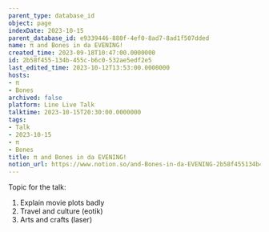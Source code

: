 ```yaml
---
parent_type: database_id
object: page
indexDate: 2023-10-15
parent_database_id: e9339446-880f-4ef0-8ad7-8ad1f507dded
name: π and Bones in da EVENING!
created_time: 2023-09-18T10:47:00.0000000
id: 2b58f455-134b-455c-b6c0-532ae5edf2e5
last_edited_time: 2023-10-12T13:53:00.0000000
hosts:
- π
- Bones
archived: false
platform: Line Live Talk
talktime: 2023-10-15T20:30:00.0000000
tags:
- Talk
- 2023-10-15
- π
- Bones
title: π and Bones in da EVENING!
notion_url: https://www.notion.so/and-Bones-in-da-EVENING-2b58f455134b455cb6c0532ae5edf2e5
---
```


Topic for the talk:
1. Explain movie plots  badly 
2. Travel and culture (eotik)
3. Arts and crafts (laser)

























